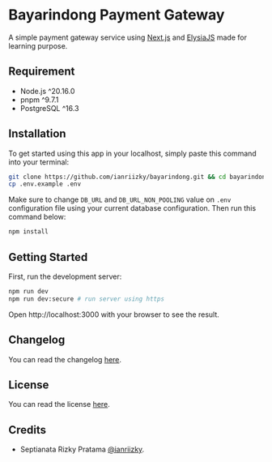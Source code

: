 # Bayarindong Payment Gateway

A simple payment gateway service using [Next.js](https://nextjs.org) and [ElysiaJS](https://elysiajs.com) made for learning purpose.

## Requirement

- Node.js ^20.16.0
- pnpm ^9.7.1
- PostgreSQL ^16.3

## Installation

To get started using this app in your localhost, simply paste this command into your terminal:

```bash
git clone https://github.com/ianriizky/bayarindong.git && cd bayarindong
cp .env.example .env
```

Make sure to change `DB_URL` and `DB_URL_NON_POOLING` value on `.env` configuration file using your current database configuration. Then run this command below:

```bash
npm install
```

## Getting Started

First, run the development server:

```bash
npm run dev
npm run dev:secure # run server using https
```

Open http://localhost:3000 with your browser to see the result.

## Changelog

You can read the changelog [here](CHANGELOG.md).

## License

You can read the license [here](LICENSE.md).

## Credits

- Septianata Rizky Pratama [@ianriizky](https://github.com/ianriizky).
